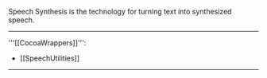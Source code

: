 

Speech Synthesis is the technology for turning text into synthesized speech.

----
'''[[CocoaWrappers]]''':


* [[SpeechUtilities]]


----
